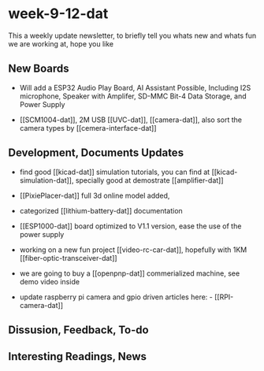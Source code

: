 
# week-9-12-dat

This a weekly update newsletter, to briefly tell you whats new and whats fun we are working at, hope you like

## New Boards

- Will add a ESP32 Audio Play Board, AI Assistant Possible, Including I2S microphone, Speaker with Amplifer, SD-MMC Bit-4 Data Storage, and Power Supply 

- [[SCM1004-dat]], 2M USB [[UVC-dat]], [[camera-dat]], also sort the camera types by [[cemera-interface-dat]]

## Development, Documents Updates

- find good [[kicad-dat]] simulation tutorials, you can find at [[kicad-simulation-dat]], specially good at demostrate [[amplifier-dat]]

- [[PixiePlacer-dat]] full 3d online model added, 

- categorized [[lithium-battery-dat]] documentation

- [[ESP1000-dat]] board optimized to V1.1 version, ease the use of the power supply 

- working on a new fun project [[video-rc-car-dat]], hopefully with 1KM [[fiber-optic-transceiver-dat]]

- we are going to buy a [[openpnp-dat]] commerialized machine, see demo video inside

- update raspberry pi camera and gpio driven articles here: - [[RPI-camera-dat]]

## Dissusion, Feedback, To-do



## Interesting Readings, News


